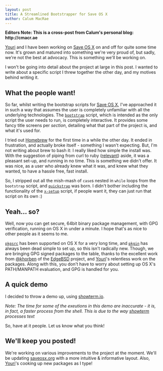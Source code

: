 ```yaml
---
layout: post
title: A Streamlined Bootstrapper for Save OS X
author: Calum MacRae
---
```

__Editors Note: This is a cross-post from Calum's personal blog: http://cmacr.ae__

[Youri](https://twitter.com/YouriMouton) and I have been working on [Save OS X](https://github.com/cmacrae/saveosx) on and off for quite some time now. It's grown and matured into something we're very proud of, but sadly, we're not the best at advocacy. This is something we'll be working on.

I won't be going into detail about the project at large in this post. I wanted to write about a specific script I threw together the other day, and my motives behind writing it.

What the people want!
---------------------
So far, whilst writing the bootstrap scripts for [Save OS X](https://github.com/cmacrae/saveosx), I've approached it in such a way that assumes the user is completely unfamiliar with all the underlying technologies. The [`bootstrap`](https://github.com/cmacrae/saveosx/blob/master/scripts/bootstrap) script, which is intended as the only script the user needs to run, is completely interactive. It provides some fancy title screens per _section_, detailing what that part of the project is, and what it's used for.

I tried out [Homebrew](http://brew.sh) for the first time in a while the other day. It ended in frustration, and actually broke itself - something I wasn't expecting. But, I'm not writing about brew to bash it: I really liked how simple the install was. With the suggestion of piping from curl to ruby ([relevant](http://curlpipesh.tumblr.com)) aside, it was a pleasant set-up, and running in no time. This is something we didn't offer.
It was nice, as a user who already knew what it was, and knew what they wanted, to have a hassle free, fast install.

So, I stripped out all the mish-mash of `case`s nested in `while` loops from the `bootstrap` script, and [`quickstrap`](https://github.com/cmacrae/saveosx/blob/master/scripts/quickstrap) was born. I didn't bother including the functionality of the [`x-setup`](https://github.com/cmacrae/saveosx/blob/master/scripts/x-setup) script, if people want it, they can just run that script on its own :)

Yeah... so?
-----------
Well, now you can get secure, 64bit binary package management, with GPG verification, running on OS X in under a minute. I hope that's as nice to other people as it seems to me.

[`pkgsrc`](http://pkgsrc.net) has been supported on OS X for a very long time, and [`pkgin`](http://pkgin.net) has always been dead simple to set up, so this isn't radically new.
Though, we are bringing GPG signed packages to the table, thanks to the excellent work from [@khorben](https://twitter.com/khorben) of the [EdgeBSD](https://edgebsd.org) project, and [Youri](https://twitter.com/YouriMouton)'s relentless work on the packages. Along with this, you don't have to worry about setting up OS X's PATH/MANPATH evaluation, and GPG is handled for you.

A quick demo
------------
I decided to throw a demo up, using [showterm.io](https://showterm.io/a3ccab391e69016360b98).  

_Note: The time for some of the exeutions in this demo are inaccurate - it is, in fact, a faster process from the shell. This is due to the way [showterm](https://showterm.io) processes text_

So, have at it people. Let us know what you think!

We'll keep you posted!
----------------------
We're working on various improvements to the project at the moment.
We'll be updating [saveosx.org](http://saveosx.org) with a more intuitive & informative layout.
Also, [Youri](https://twitter.com/YouriMouton)'s cooking up new packages as I type!
